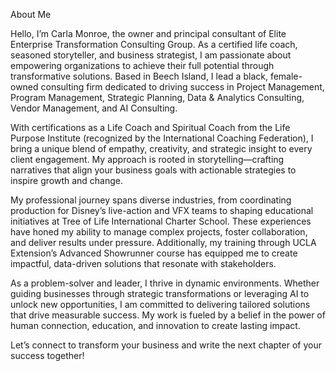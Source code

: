 About Me

Hello, I’m Carla Monroe, the owner and principal consultant of Elite Enterprise Transformation Consulting Group. As a certified life coach, seasoned storyteller, and business strategist, I am passionate about empowering organizations to achieve their full potential through transformative solutions. Based in Beech Island, I lead a black, female-owned consulting firm dedicated to driving success in Project Management, Program Management, Strategic Planning, Data & Analytics Consulting, Vendor Management, and AI Consulting.

With certifications as a Life Coach and Spiritual Coach from the Life Purpose Institute (recognized by the International Coaching Federation), I bring a unique blend of empathy, creativity, and strategic insight to every client engagement. My approach is rooted in storytelling—crafting narratives that align your business goals with actionable strategies to inspire growth and change.

My professional journey spans diverse industries, from coordinating production for Disney’s live-action and VFX teams to shaping educational initiatives at Tree of Life International Charter School. These experiences have honed my ability to manage complex projects, foster collaboration, and deliver results under pressure. Additionally, my training through UCLA Extension’s Advanced Showrunner course has equipped me to create impactful, data-driven solutions that resonate with stakeholders.

As a problem-solver and leader, I thrive in dynamic environments. Whether guiding businesses through strategic transformations or leveraging AI to unlock new opportunities, I am committed to delivering tailored solutions that drive measurable success. My work is fueled by a belief in the power of human connection, education, and innovation to create lasting impact.

Let’s connect to transform your business and write the next chapter of your success together!